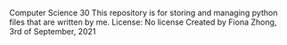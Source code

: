 Computer Science 30
This repository is for storing and managing python files that are written by me.
License: No license
Created by Fiona Zhong, 3rd of September, 2021